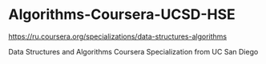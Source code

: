 # Algorithms-Coursera-UCSD-HSE

https://ru.coursera.org/specializations/data-structures-algorithms

Data Structures and Algorithms Coursera Specialization from UC San Diego

